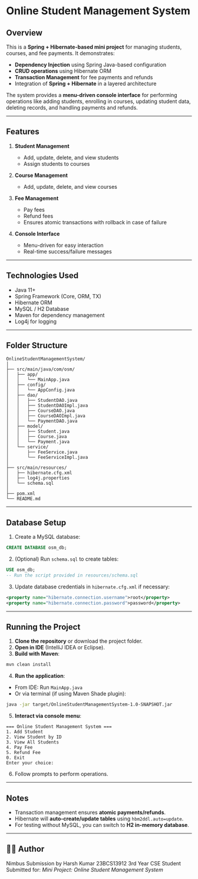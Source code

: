 # Online Student Management System

## Overview

This is a **Spring + Hibernate-based mini project** for managing students, courses, and fee payments. It demonstrates:

* **Dependency Injection** using Spring Java-based configuration
* **CRUD operations** using Hibernate ORM
* **Transaction Management** for fee payments and refunds
* Integration of **Spring + Hibernate** in a layered architecture

The system provides a **menu-driven console interface** for performing operations like adding students, enrolling in courses, updating student data, deleting records, and handling payments and refunds.

---

## Features

1. **Student Management**

   * Add, update, delete, and view students
   * Assign students to courses

2. **Course Management**

   * Add, update, delete, and view courses

3. **Fee Management**

   * Pay fees
   * Refund fees
   * Ensures atomic transactions with rollback in case of failure

4. **Console Interface**

   * Menu-driven for easy interaction
   * Real-time success/failure messages

---

## Technologies Used

* Java 11+
* Spring Framework (Core, ORM, TX)
* Hibernate ORM
* MySQL / H2 Database
* Maven for dependency management
* Log4j for logging

---

## Folder Structure

```
OnlineStudentManagementSystem/
│
├── src/main/java/com/osm/
│   ├── app/
│   │   └── MainApp.java
│   ├── config/
│   │   └── AppConfig.java
│   ├── dao/
│   │   ├── StudentDAO.java
│   │   ├── StudentDAOImpl.java
│   │   ├── CourseDAO.java
│   │   ├── CourseDAOImpl.java
│   │   └── PaymentDAO.java
│   ├── model/
│   │   ├── Student.java
│   │   ├── Course.java
│   │   └── Payment.java
│   └── service/
│       ├── FeeService.java
│       └── FeeServiceImpl.java
│
├── src/main/resources/
│   ├── hibernate.cfg.xml
│   ├── log4j.properties
│   └── schema.sql
│
├── pom.xml
└── README.md
```

---

## Database Setup

1. Create a MySQL database:

```sql
CREATE DATABASE osm_db;
```

2. (Optional) Run `schema.sql` to create tables:

```sql
USE osm_db;
-- Run the script provided in resources/schema.sql
```

3. Update database credentials in `hibernate.cfg.xml` if necessary:

```xml
<property name="hibernate.connection.username">root</property>
<property name="hibernate.connection.password">password</property>
```

---

## Running the Project

1. **Clone the repository** or download the project folder.
2. **Open in IDE** (IntelliJ IDEA or Eclipse).
3. **Build with Maven**:

```bash
mvn clean install
```

4. **Run the application**:

* From IDE: Run `MainApp.java`
* Or via terminal (if using Maven Shade plugin):

```bash
java -jar target/OnlineStudentManagementSystem-1.0-SNAPSHOT.jar
```

5. **Interact via console menu**:

```
=== Online Student Management System ===
1. Add Student
2. View Student by ID
3. View All Students
4. Pay Fee
5. Refund Fee
0. Exit
Enter your choice:
```

6. Follow prompts to perform operations.

---

## Notes

* Transaction management ensures **atomic payments/refunds**.
* Hibernate will **auto-create/update tables** using `hbm2ddl.auto=update`.
* For testing without MySQL, you can switch to **H2 in-memory database**.

---

## 👨‍💻 Author

Nimbus Submission by
Harsh Kumar
23BCS13912
3rd Year CSE Student
Submitted for: *Mini Project: Online Student Management System*
